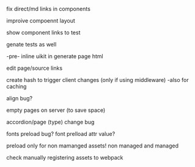 fix direct/md links in components

improive compoennt layout

show component links to test

genate tests as well

-pre- inline uikit in generate page html


edit page/source links

create hash to trigger client changes (only if using middleware)
    -also for caching

align bug?

empty pages on server (to save space)

accordion/page (type) change bug

fonts preload bug?
font prelload attr value?

preload only for non mamanged assets!
    non managed and managed


check manually registering assets to webpack